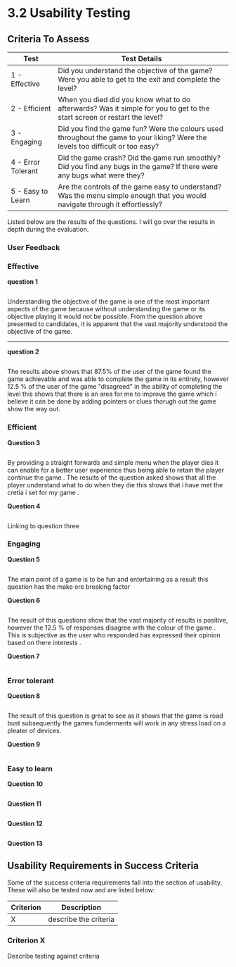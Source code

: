 # 3.2 Usability Testing

## Criteria To Assess

| Test               | Test Details                                                                                                                      |
| ------------------ | --------------------------------------------------------------------------------------------------------------------------------- |
| 1 - Effective      | Did you understand the objective of the game? Were you able to get to the exit and complete the level?                            |
| 2 - Efficient      | When you died did you know what to do afterwards? Was it simple for you to get to the start screen or restart the level?          |
| 3 - Engaging       | Did you find the game fun? Were the colours used throughout the game to your liking? Were the levels too difficult or too easy?   |
| 4 - Error Tolerant | Did the game crash? Did the game run smoothly? Did you find any bugs in the game? If there were any bugs what were they?          |
| 5 - Easy to Learn  | Are the controls of the game easy to understand? Was the menu simple enough that you would navigate through it effortlessly?      |

Listed below are the results of the questions. I will go over the results in depth during the evaluation.

### User Feedback

### **Effective**

**question 1**&#x20;

<figure><img src="../.gitbook/assets/image (1) (3).png" alt=""><figcaption></figcaption></figure>

Understanding the objective of the game is one of the most important aspects of the game because without understanding the game or its objective playing it would not be possible. From the question above presented to candidates, it is apparent that the vast majority understood the objective of the game.&#x20;

****

**question 2**



<figure><img src="../.gitbook/assets/image (1).png" alt=""><figcaption><p> </p></figcaption></figure>

The  results above shows that 87.5% of the user of the game found the game achievable and was able to complete the game in its entirety, however 12.5 % of the user of the game "disagreed" in the ability of completing the level this shows that there is an area for me to improve the game which i believe it can be done by adding pointers or clues thorugh out the game show the way out.

### Efficient

**Question 3**

<figure><img src="../.gitbook/assets/image (5).png" alt=""><figcaption></figcaption></figure>

By providing  a straight forwards and simple menu when the player dies it can enable for a better user experience thus being able to retain the player continue the game . The results of the question asked shows that all the player understand what to do when they die this shows that i  have met the cretia i set for my game .&#x20;

**Question 4**

<figure><img src="../.gitbook/assets/image (13).png" alt=""><figcaption></figcaption></figure>

Linking to question three&#x20;

### Engaging

**Question 5**

<figure><img src="../.gitbook/assets/image.png" alt=""><figcaption></figcaption></figure>

The main point of a game is to be fun and entertaining as a result this question has the make ore breaking factor&#x20;

**Question 6**

<figure><img src="../.gitbook/assets/image (11).png" alt=""><figcaption></figcaption></figure>

The result of this questions show that the vast majority of results is positive, however the 12.5 % of responses disagree with the colour of the game . This is subjective as the user who responded has expressed their opinion based on there interests .

**Question 7**

<figure><img src="../.gitbook/assets/image (16).png" alt=""><figcaption></figcaption></figure>



### Error tolerant

**Question 8**

<figure><img src="../.gitbook/assets/image (8).png" alt=""><figcaption></figcaption></figure>

The result of this question is great to see as it shows that the game is road bust subsequently the games funderments will work in any stress load on a pleater of devices.&#x20;

**Question 9**

<figure><img src="../.gitbook/assets/image (10).png" alt=""><figcaption></figcaption></figure>



### Easy to learn&#x20;

**Question 10**

<figure><img src="../.gitbook/assets/image (17).png" alt=""><figcaption></figcaption></figure>

**Question 11**

<figure><img src="../.gitbook/assets/image (15).png" alt=""><figcaption></figcaption></figure>

**Question 12**

<figure><img src="../.gitbook/assets/image (14).png" alt=""><figcaption></figcaption></figure>

**Question 13**

## Usability Requirements in Success Criteria

Some of the success criteria requirements fall into the section of usability. These will also be tested now and are listed below:

| Criterion | Description           |
| --------- | --------------------- |
| X         | describe the criteria |

### Criterion X

Describe testing against criteria
